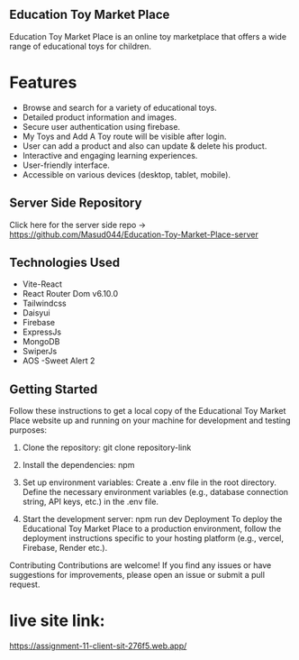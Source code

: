 ## Education Toy Market Place
Education Toy Market Place is an online toy marketplace that offers a wide range of educational toys for children.

# Features
- Browse and search for a variety of educational toys.
- Detailed product information and images.
- Secure user authentication using firebase.
- My Toys and Add A Toy route will be visible after login.
- User can add a product and also can update & delete his product.
- Interactive and engaging learning experiences.
- User-friendly interface.
- Accessible on various devices (desktop, tablet, mobile).


## Server Side Repository
Click here for the server side repo -> https://github.com/Masud044/Education-Toy-Market-Place-server

## Technologies Used
- Vite-React
- React Router Dom v6.10.0
- Tailwindcss
- Daisyui
- Firebase
- ExpressJs
- MongoDB
- SwiperJs
- AOS
-Sweet Alert 2

## Getting Started
Follow these instructions to get a local copy of the Educational Toy Market Place website up and running on your machine for development and testing purposes:

1. Clone the repository: git clone repository-link

2. Install the dependencies: npm

3. Set up environment variables: Create a .env file in the root directory. Define the necessary environment variables (e.g., database connection string, API keys, etc.) in the .env file.

4. Start the development server: npm run dev
Deployment
To deploy the Educational Toy Market Place to a production environment, follow the deployment instructions specific to your hosting platform (e.g., vercel, Firebase, Render etc.).

Contributing
Contributions are welcome! If you find any issues or have suggestions for improvements, please open an issue or submit a pull request.

# live site link: 
https://assignment-11-client-sit-276f5.web.app/

